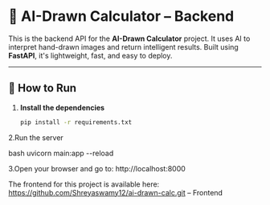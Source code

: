 # 🧠 AI-Drawn Calculator – Backend

This is the backend API for the **AI-Drawn Calculator** project. It uses AI to interpret hand-drawn images and return intelligent results. Built using **FastAPI**, it's lightweight, fast, and easy to deploy.

---

## 🚀 How to Run

1. **Install the dependencies**  
   ```bash
   pip install -r requirements.txt
2.Run the server

bash
uvicorn main:app --reload

3.Open your browser and go to:
http://localhost:8000

The frontend for this project is available here:
https://github.com/Shreyaswamy12/ai-drawn-calc.git – Frontend
